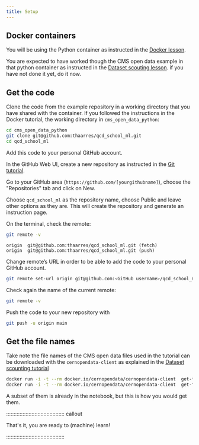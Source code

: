 ```yaml
---
title: Setup
---
```



## Docker containers

You will be using the Python container as instructed in the [Docker lesson](https://cms-opendata-workshop.github.io/workshopqcd-2024-lesson-docker/03-docker-for-cms-opendata.html#python-tools-container).

You are expected to have worked though the CMS open data example in that python container as instructed in the [Dataset scouting lesson](https://cms-opendata-workshop.github.io/workshopqcd-2024-lesson-dataset-scouting/05-what-is-in-the-data.html#inspect-datasets-with-python-tools). if you have not done it yet, do it now.


## Get the code

Clone the code from the example repository in a working directory that you have shared with the container. If you followed the instructions in the Docker tutorial, the working directory in `cms_open_data_python`: 

```bash
cd cms_open_data_python
git clone git@github.com:thaarres/qcd_school_ml.git
cd qcd_school_ml
```

Add this code to your personal GitHub account. 

In the GitHub Web UI, create a new repository as instructed in the [Git tutorial](https://cms-opendata-workshop.github.io/workshopqcd-2024-lesson-git/04-exercises.html#upload-an-existing-local-repository-to-github).

Go to your GitHub area (`https://github.com/[yourgithubname]`), choose the "Repositories" tab and click on New.

Choose `qcd_school_ml` as the repository name, choose Public and leave other options as they are. This will create the repository and generate an instruction page.

On the terminal, check the remote:

```bash
git remote -v
```

```output
origin  git@github.com:thaarres/qcd_school_ml.git (fetch)
origin  git@github.com:thaarres/qcd_school_ml.git (push)
```

Change remote’s URL in order to be able to add the code to your personal GitHub account.

```bash
git remote set-url origin git@github.com:<GitHub username>/qcd_school_ml.git
```

Check again the name of the current remote:

```bash
git remote -v
```

Push the code to your new repository with

```bash
git push -u origin main
```

## Get the file names

Take note the file names of the CMS open data files used in the tutorial can be downloaded with the `cernopendata-client` as explained in the [Dataset scounting tutorial](https://cms-opendata-workshop.github.io/workshopqcd-2024-lesson-dataset-scouting/04-cli-through-cernopendata-client.html#get-dataset-information)

```bash
docker run -i -t --rm docker.io/cernopendata/cernopendata-client  get-file-locations --recid 63168 --protocol xrootd 
docker run -i -t --rm docker.io/cernopendata/cernopendata-client  get-file-locations --recid 33703 --protocol xrootd
```

A subset of them is already in the notebook, but this is how you would get them.

::::::::::::::::::::::::::::::::::::::: callout

That's it, you are ready to (machine) learn!

:::::::::::::::::::::::::::::::::::::::